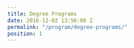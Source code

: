 ```yaml
---
title: Degree Programs
date: 2016-12-02 13:56:00 Z
permalink: "/program/degree-programs/"
position: 1
---
```


